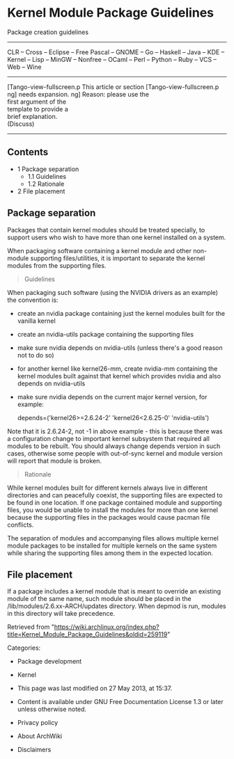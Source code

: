 Kernel Module Package Guidelines
================================

Package creation guidelines

* * * * *

CLR – Cross – Eclipse – Free Pascal – GNOME – Go – Haskell – Java – KDE
– Kernel – Lisp – MinGW – Nonfree – OCaml – Perl – Python – Ruby – VCS –
Web – Wine

  ------------------------ ------------------------ ------------------------
  [Tango-view-fullscreen.p This article or section  [Tango-view-fullscreen.p
  ng]                      needs expansion.         ng]
                           Reason: please use the   
                           first argument of the    
                           template to provide a    
                           brief explanation.       
                           (Discuss)                
  ------------------------ ------------------------ ------------------------

Contents
--------

-   1 Package separation
    -   1.1 Guidelines
    -   1.2 Rationale
-   2 File placement

Package separation
------------------

Packages that contain kernel modules should be treated specially, to
support users who wish to have more than one kernel installed on a
system.

When packaging software containing a kernel module and other non-module
supporting files/utilities, it is important to separate the kernel
modules from the supporting files.

> Guidelines

When packaging such software (using the NVIDIA drivers as an example)
the convention is:

-   create an nvidia package containing just the kernel modules built
    for the vanilla kernel
-   create an nvidia-utils package containing the supporting files
-   make sure nvidia depends on nvidia-utils (unless there's a good
    reason not to do so)
-   for another kernel like kernel26-mm, create nvidia-mm containing the
    kernel modules built against that kernel which provides nvidia and
    also depends on nvidia-utils
-   make sure nvidia depends on the current major kernel version, for
    example:

    depends=('kernel26>=2.6.24-2' 'kernel26<2.6.25-0' 'nvidia-utils')

Note that it is 2.6.24-2, not -1 in above example - this is because
there was a configuration change to important kernel subsystem that
required all modules to be rebuilt. You should always change depends
version in such cases, otherwise some people with out-of-sync kernel and
module version will report that module is broken.

> Rationale

While kernel modules built for different kernels always live in
different directories and can peacefully coexist, the supporting files
are expected to be found in one location. If one package contained
module and supporting files, you would be unable to install the modules
for more than one kernel because the supporting files in the packages
would cause pacman file conflicts.

The separation of modules and accompanying files allows multiple kernel
module packages to be installed for multiple kernels on the same system
while sharing the supporting files among them in the expected location.

File placement
--------------

If a package includes a kernel module that is meant to override an
existing module of the same name, such module should be placed in the
/lib/modules/2.6.xx-ARCH/updates directory. When depmod is run, modules
in this directory will take precedence.

Retrieved from
"https://wiki.archlinux.org/index.php?title=Kernel_Module_Package_Guidelines&oldid=259119"

Categories:

-   Package development
-   Kernel

-   This page was last modified on 27 May 2013, at 15:37.
-   Content is available under GNU Free Documentation License 1.3 or
    later unless otherwise noted.
-   Privacy policy
-   About ArchWiki
-   Disclaimers

